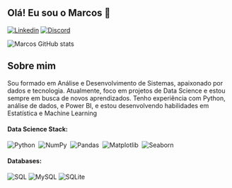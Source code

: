 ## Olá! Eu sou o Marcos 👋

[![Linkedin](https://img.shields.io/badge/LinkedIn-0077B5?style=for-the-badge&logo=linkedin&logoColor=white)](https://www.linkedin.com/in/marcos-carvalho-8173a2241/)  [![Discord](https://img.shields.io/badge/Discord-7289DA?style=for-the-badge&logo=discord&logoColor=white)]([https://discord.com/channels/@SEUUSERNAME/](https://discord.com/channels/krcar4))

![Marcos GitHub stats](https://github-readme-stats.vercel.app/api?username=MarcosFN2014&show_icons=true&theme=transparent)

## Sobre mim
Sou formado em Análise e Desenvolvimento de Sistemas, apaixonado por dados e tecnologia. Atualmente, foco em projetos de Data Science e estou sempre em busca de novos aprendizados. Tenho experiência com Python, análise de dados, e Power BI, e estou desenvolvendo habilidades em Estatística e Machine Learning

#### Data Science Stack:

![Python](https://img.shields.io/badge/Python-14354C?style=for-the-badge&logo=python&logoColor=white)&nbsp;
![NumPy](https://img.shields.io/badge/NumPy-013243?style=for-the-badge&logo=numpy&logoColor=white)&nbsp;
![Pandas](https://img.shields.io/badge/Pandas-150458?style=for-the-badge&logo=pandas&logoColor=white)&nbsp;
![Matplotlib](https://img.shields.io/badge/Matplotlib-11557C?style=for-the-badge&logo=Matplotlib&logoColor=white)&nbsp;
![Seaborn](https://img.shields.io/badge/Seaborn-000000?style=for-the-badge&logo=seaborn&logoColor=white)&nbsp;

#### Databases:
![SQL](https://img.shields.io/badge/SQL-0?style=for-the-badge&logo=SQL&logoColor=white&color=greeb)&nbsp;![MySQL](https://img.shields.io/badge/MySQL-00000F?style=for-the-badge&logo=mysql&logoColor=white) ![SQLite](https://img.shields.io/badge/SQLite-000?style=for-the-badge&logo=sqlite&logoColor=07405E)


